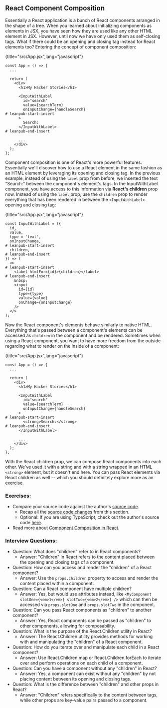 ## React Component Composition

Essentially a React application is a bunch of React components arranged in the shape of a tree. When you learned about initializing components as elements in JSX, you have seen how they are used like any other HTML element in JSX. However, until now we have only used them as self-closing tags. What if there could be an opening and closing tag instead for React elements too? Entering the concept of component composition:

{title="src/App.jsx",lang="javascript"}
~~~~~~~
const App = () => {
  ...

  return (
    <div>
      <h1>My Hacker Stories</h1>

      <InputWithLabel
        id="search"
        value={searchTerm}
        onInputChange={handleSearch}
# leanpub-start-insert
      >
        Search:
      </InputWithLabel>
# leanpub-end-insert

      ...
    </div>
  );
};
~~~~~~~

Component composition is one of React's more powerful features. Essentially we'll discover how to use a React element in the same fashion as an HTML element by leveraging its opening and closing tag. In the previous example, instead of using the `label` prop from before, we inserted the text "Search:" between the component's element's tags. In the InputWithLabel component, you have access to this information via **React's children** prop now. Instead of using the `label` prop, use the `children` prop to render everything that has been rendered in between the `<InputWithLabel>` opening and closing tag:

{title="src/App.jsx",lang="javascript"}
~~~~~~~
const InputWithLabel = ({
  id,
  value,
  type = 'text',
  onInputChange,
# leanpub-start-insert
  children,
# leanpub-end-insert
}) => (
  <>
# leanpub-start-insert
    <label htmlFor={id}>{children}</label>
# leanpub-end-insert
    &nbsp;
    <input
      id={id}
      type={type}
      value={value}
      onChange={onInputChange}
    />
  </>
);
~~~~~~~

Now the React component's elements behave similarly to native HTML. Everything that's passed between a component's elements can be accessed as `children` in the component and be rendered. Sometimes when using a React component, you want to have more freedom from the outside regarding what to render on the inside of a component:

{title="src/App.jsx",lang="javascript"}
~~~~~~~
const App = () => {
  ...

  return (
    <div>
      <h1>My Hacker Stories</h1>

      <InputWithLabel
        id="search"
        value={searchTerm}
        onInputChange={handleSearch}
      >
# leanpub-start-insert
        <strong>Search:</strong>
# leanpub-end-insert
      </InputWithLabel>

      ...
    </div>
  );
};
~~~~~~~

With the React children prop, we can compose React components into each other. We've used it with a string and with a string wrapped in an HTML `<strong>` element, but it doesn't end here. You can pass React elements via React children as well -- which you should definitely explore more as an exercise.

### Exercises:

* Compare your source code against the author's [source code](https://github.com/the-road-to-learn-react/hacker-stories/tree/2025_component-composition).
  * Recap all the [source code changes](https://github.com/the-road-to-learn-react/hacker-stories/compare/2025_reusable-components...2025_component-composition) from this section.
  * Optional: If you are using TypeScript, check out the author's source code [here](https://bit.ly/3uvSg0S).
* Read more about [Component Composition in React](https://www.robinwieruch.de/react-component-composition/).

### Interview Questions:

* Question: What does "children" refer to in React components?
  * Answer: "Children" in React refers to the content placed between the opening and closing tags of a component.
* Question: How can you access and render the "children" of a React component?
  * Answer: Use the `props.children` property to access and render the content placed within a component.
* Question: Can a React component have multiple children?
  * Answer: Yes, but would use attributes instead, like `<MyComponent slotOne={<em>1</em>} slotTwo={<em>2</em>} />` which can then be accessed via `props.slotOne` and `props.slotTwo` in the component.
* Question: Can you pass React components as "children" to another component?
  * Answer: Yes, React components can be passed as "children" to other components, allowing for composability.
* Question: What is the purpose of the React.Children utility in React?
  * Answer: The React.Children utility provides methods for working with and manipulating the "children" of a React component.
* Question: How do you iterate over and manipulate each child in a React component?
  * Answer: Use React.Children.map or React.Children.forEach to iterate over and perform operations on each child of a component.
* Question: Can you have a component without any "children" in React?
  * Answer: Yes, a component can exist without any "children" by not placing content between its opening and closing tags.
* Question: What is the difference between "children" and other props in React?
  * Answer: "Children" refers specifically to the content between tags, while other props are key-value pairs passed to a component.